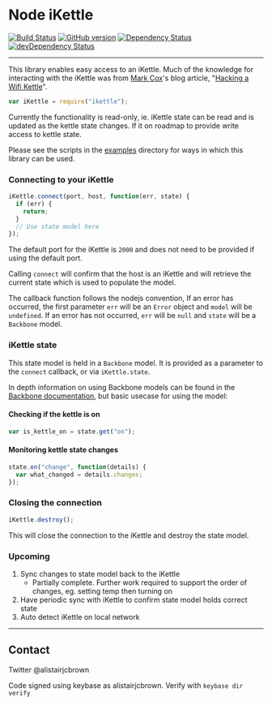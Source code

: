 # Node iKettle

[![Build
Status](https://travis-ci.org/alistairjcbrown/node_ikettle.svg?branch=master)](https://travis-ci.org/alistairjcbrown/node_ikettle)
[![GitHub version](https://badge.fury.io/gh/alistairjcbrown%2Fnode_ikettle.svg)](http://badge.fury.io/gh/alistairjcbrown%2Fnode_ikettle)
[![Dependency Status](https://david-dm.org/alistairjcbrown/node_ikettle.svg?theme=shields.io)](https://david-dm.org/alistairjcbrown/node_ikettle)
[![devDependency Status](https://david-dm.org/alistairjcbrown/node_ikettle/dev-status.svg?theme=shields.io)](https://david-dm.org/alistairjcbrown/node_ikettle#info=devDependencies)

---

This library enables easy access to an iKettle. Much of the knowledge for interacting with the iKettle was from [Mark Cox](https://github.com/iamamoose)'s blog article, "[Hacking a Wifi Kettle](http://www.awe.com/mark/blog/20140223.html)".

```js
var iKettle = require("ikettle");
```

Currently the functionality is read-only, ie. iKettle state can be read and is updated as the kettle state changes. If it on roadmap to provide write access to kettle state.

Please see the scripts in the [examples](examples) directory for ways in which this library can be used.

### Connecting to your iKettle

```js
iKettle.connect(port, host, function(err, state) {
  if (err) {
    return;
  }
  // Use state model here
});
```

The default port for the iKettle is `2000` and does not need to be provided if using the default port.

Calling `connect` will confirm that the host is an iKettle and will retrieve the current state which is used to populate the model.

The callback function follows the nodejs convention, If an error has occurred, the first parameter `err` will be an `Error` object and `model` will be `undefined`. If an error has not occurred, `err` will be `null` and `state` will be a `Backbone` model.


### iKettle state

This state model is held in a `Backbone` model. It is provided as a parameter to the `connect` callback, or via `iKettle.state`.

In depth information on using Backbone models can be found in the [Backbone documentation](http://backbonejs.org/#Model), but basic usecase for using the model:

#### Checking if the kettle is on

```js
var is_kettle_on = state.get("on");
```

#### Monitoring kettle state changes

```js
state.on("change", function(details) {
  var what_changed = details.changes;
});
```


### Closing the connection

```js
iKettle.destroy();
```

This will close the connection to the iKettle and destroy the state model.

### Upcoming

1. Sync changes to state model back to the iKettle
   - Partially complete. Further work required to support the order of changes,
     eg. setting temp then turning on
2. Have periodic sync with iKettle to confirm state model holds correct state
3. Auto detect iKettle on local network

---

## Contact

Twitter @alistairjcbrown

Code signed using keybase as alistairjcbrown. Verify with `keybase dir verify`
